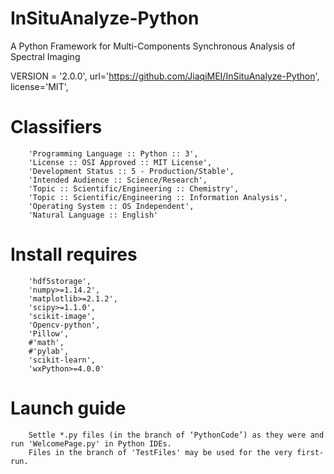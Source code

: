 # InSituAnalyze-Python
A Python Framework for Multi-Components Synchronous Analysis of Spectral Imaging

VERSION = '2.0.0',
url='https://github.com/JiaqiMEI/InSituAnalyze-Python',
license='MIT',

# Classifiers
        'Programming Language :: Python :: 3',
        'License :: OSI Approved :: MIT License',
        'Development Status :: 5 - Production/Stable',
        'Intended Audience :: Science/Research',
        'Topic :: Scientific/Engineering :: Chemistry',
        'Topic :: Scientific/Engineering :: Information Analysis',
        'Operating System :: OS Independent',
        'Natural Language :: English'

# Install requires
        'hdf5storage',
        'numpy>=1.14.2',
        'matplotlib>=2.1.2',
        'scipy>=1.1.0',
        'scikit-image',
        'Opencv-python',
        'Pillow',
        #'math',
        #'pylab',
        'scikit-learn',
        'wxPython>=4.0.0'
        

# Launch guide 
        Settle *.py files (in the branch of ‘PythonCode’) as they were and run 'WelcomePage.py' in Python IDEs.
        Files in the branch of 'TestFiles' may be used for the very first-run.
